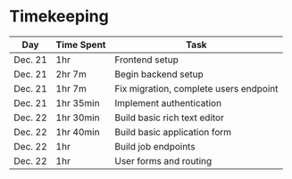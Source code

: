 # Timekeeping

| Day     | Time Spent | Task                                   |
| ------- | ---------- | -------------------------------------- |
| Dec. 21 | 1hr        | Frontend setup                         |
| Dec. 21 | 2hr 7m     | Begin backend setup                    |
| Dec. 21 | 1hr 7m     | Fix migration, complete users endpoint |
| Dec. 21 | 1hr 35min  | Implement authentication               |
| Dec. 22 | 1hr 30min  | Build basic rich text editor           |
| Dec. 22 | 1hr 40min  | Build basic application form           |
| Dec. 22 | 1hr        | Build job endpoints                    |
| Dec. 22 | 1hr        | User forms and routing                 |
